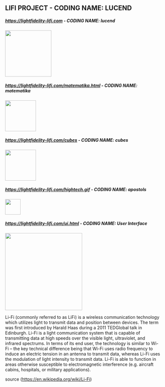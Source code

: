 ## LIFI PROJECT - CODING NAME: LUCEND

##### https://lightfidelity-lifi.com  -  CODING NAME: lucend

<img src="https://lightfidelity-lifi.com/LiFi_logo_orangeblue.png" width="150" />

##### https://lightfidelity-lifi.com/matematika.html  -  CODING NAME: matematika

<img src="https://lightfidelity-lifi.com/beastie64.png" width="100" />

##### https://lightfidelity-lifi.com/cubes  -  CODING NAME: cubes

<img src="https://lightfidelity-lifi.com/cubes.png" width="100" />

##### https://lightfidelity-lifi.com/hightech.gif  -  CODING NAME: apostols

<img src="https://lightfidelity-lifi.com/hightech.gif" width="50" />

##### https://lightfidelity-lifi.com/ui.html  -  CODING NAME: User Interface

<img src="https://lightfidelity-lifi.com/ui.png" width="250" />

Li-Fi (commonly referred to as LiFi) is a wireless communication technology which utilizes light to transmit data and position 
between devices. The term was first introduced by Harald Haas during a 2011 TEDGlobal talk in Edinburgh.
Li-Fi is a light communication system that is capable of transmitting data at high speeds over the visible light, 
ultraviolet, and infrared spectrums.
In terms of its end user, the technology is similar to Wi-Fi – the key technical difference being that Wi-Fi uses radio 
frequency to induce an electric tension in an antenna to transmit data, whereas Li-Fi uses the modulation of light intensity 
to transmit data. Li-Fi is able to function in areas otherwise susceptible to electromagnetic interference 
(e.g. aircraft cabins, hospitals, or military applications).

source (https://en.wikipedia.org/wiki/Li-Fi)

